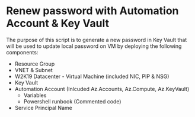# Renew password with Automation Account & Key Vault

The purpose of this script is to generate a new password in Key Vault that will be used to update local password on VM by deploying the following components: 

* Resource Group
* VNET & Subnet
* W2K19 Datacenter - Virtual Machine (included NIC, PIP & NSG)
* Key Vault
* Automation Account (Inlcuded Az.Accounts, Az.Compute, Az.KeyVault)
  * Variables
  * Powershell runbook (Commented code)
* Service Principal Name
